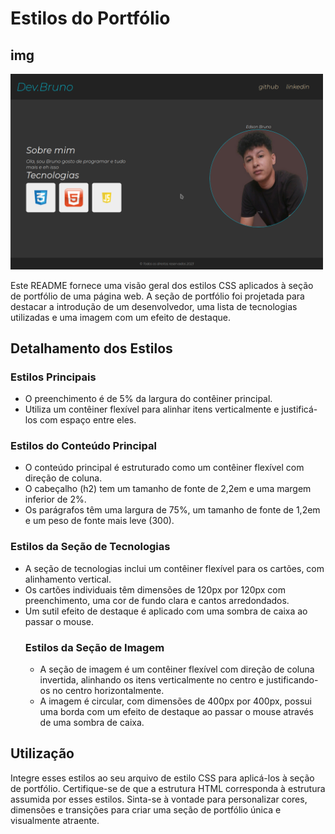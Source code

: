  <h1>Estilos do Portfólio</h1>

 <h2>img</h2>
<img src='./A.png' alt='' style='width: 500px;'>

   <p>Este README fornece uma visão geral dos estilos CSS aplicados à seção de portfólio de uma página web. A seção de portfólio foi projetada para destacar a introdução de um desenvolvedor, uma lista de tecnologias utilizadas e uma imagem com um efeito de destaque.</p>


   <h2>Detalhamento dos Estilos</h2>

  <h3>Estilos Principais</h3>
  <ul>
  <li>O preenchimento é de 5% da largura do contêiner principal.</li>
   <li>Utiliza um contêiner flexível para alinhar itens verticalmente e justificá-los com espaço entre eles.</li>
   </ul>
  <h3>Estilos do Conteúdo Principal</h3>
    <ul>
     <li>O conteúdo principal é estruturado como um contêiner flexível com direção de coluna.</li>
      <li>O cabeçalho (h2) tem um tamanho de fonte de 2,2em e uma margem inferior de 2%.</li>
      <li>Os parágrafos têm uma largura de 75%, um tamanho de fonte de 1,2em e um peso de fonte mais leve (300).</li>
                </ul>
   <section>
 <h3>Estilos da Seção de Tecnologias</h3>
      <ul>
 <li>A seção de tecnologias inclui um contêiner flexível para os cartões, com alinhamento vertical.</li>
 <li>Os cartões individuais têm dimensões de 120px por 120px com preenchimento, uma cor de fundo clara e cantos arredondados.</li> <li>Um sutil efeito de destaque é aplicado com uma sombra de caixa ao passar o mouse.</li>
 </u>
  <h3>Estilos da Seção de Imagem</h3>
     <ul>
   <li>A seção de imagem é um contêiner flexível com direção de coluna invertida, alinhando os itens verticalmente no centro e justificando-os no centro horizontalmente.</li>
 <li>A imagem é circular, com dimensões de 400px por 400px, possui uma borda com um efeito de destaque ao passar o mouse através de uma sombra de caixa.</li>
  </ul>
  </section>
  </article>
    <article>
<h2>Utilização</h2>
  <p>Integre esses estilos ao seu arquivo de estilo CSS para aplicá-los à seção de portfólio. Certifique-se de que a estrutura HTML corresponda à estrutura assumida por esses estilos. Sinta-se à vontade para personalizar cores, dimensões e transições para criar uma seção de portfólio única e visualmente atraente.</p>
    </article>
